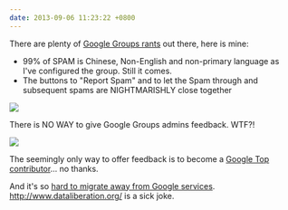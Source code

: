```yaml
---
date: 2013-09-06 11:23:22 +0800
---
```


There are plenty of [Google Groups rants](http://ejohn.org/blog/google-groups-is-dead/) out there, here is mine:

* 99% of SPAM is Chinese, Non-English and non-primary language as I've configured the group. Still it comes.
* The buttons to "Report Spam" and to let the Spam through and subsequent spams are NIGHTMARISHLY close together

<img src="http://s.natalian.org/2013-09-06/1378435258_1366x768.png">

There is NO WAY to give Google Groups admins feedback. WTF?!

<img src="http://s.natalian.org/2013-09-06/1378435436_1366x768.png">

The seemingly only way to offer feedback is to become a [Google Top
contributor](http://www.google.com/get/topcontributor/)... no thanks.


And it's so [hard to migrate away from Google services](http://natalian.org/archives/2013/08/22/Gmail_to_Fastmail/). <http://www.dataliberation.org/> is a sick joke.
